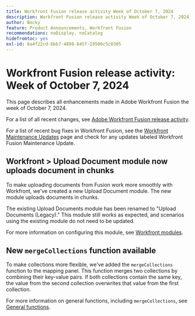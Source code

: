 ```yaml
---
title: Workfront Fusion release activity Week of October 7, 2024
description: Workfront Fusion release activity Week of October 7, 2024
author: Becky
feature: Product Announcements, Workfront Fusion
recommendations: noDisplay, noCatalog
hidefromtoc: yes
exl-id: 8a4f22cd-bbb7-4898-845f-19506c5c0305
---
```

# Workfront Fusion release activity: Week of October 7, 2024

This page describes all enhancements made in Adobe Workfront Fusion the week of October 7, 2024.

For a list of all recent changes, see [Adobe Workfront Fusion release activity](/help/workfront-fusion/fusion-product-releases/fusion-release-activity.md).

For a list of recent bug fixes in Workfront Fusion, see the [Workfront Maintenance Updates](https://experienceleague.adobe.com/docs/workfront-known-issues/releases/current-updates.html) page and check for any updates labeled Workfront Fusion Maintenance Update.

## Workfront > Upload Document module now uploads document in chunks

To make uploading documents from Fusion work more smoothly with Workfront, we've created a new Upload Document module. The new module uploads documents in chunks. 

The existing Upload Documents module has been renamed to "Upload Documents (Legacy)." This module still works as expected, and scenarios using the existing module do not need to be updated.

For more information on configuring this module, see [Workfront modules](/help/workfront-fusion/references/apps-and-modules/adobe-connectors/workfront-modules.md).

## New `mergeCollections` function available

To make collections more flexible, we've added the `mergeCollections` function to the mapping panel. This function merges two collections by combining their key-value pairs. If both collections contain the same key, the value from the second collection overwrites that value from the first collection.

For more information on general functions, including `mergeCollections`, see [General functions](/help/workfront-fusion/references/mapping-panel/functions/general-functions.md).

